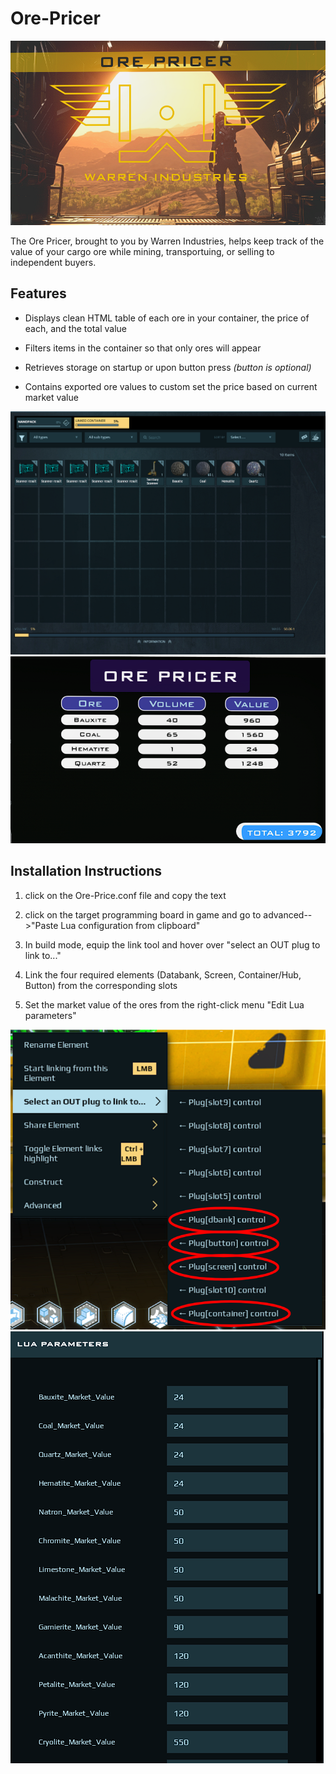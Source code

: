 # Ore-Pricer
![Home-Screen](https://raw.githubusercontent.com/WarrenOne/Ore-Pricer/main/Screenshots/Ore%20Pricer%20Lock%20Screen.png)

The Ore Pricer, brought to you by Warren Industries, helps keep track of the value of your cargo ore while mining, transportuing, or selling to independent buyers. 

## Features

* Displays clean HTML table of each ore in your container, the price of each, and the total value

* Filters items in the container so that only ores will appear

* Retrieves storage on startup or upon button press *(button is optional)*

* Contains exported ore values to custom set the price based on current market value

![Ore-Pricer-Container](https://github.com/WarrenOne/Ore-Pricer/blob/main/Screenshots/Ore%20Pricer%20Container.png) ![Ore-Pricer-Example-Value](https://github.com/WarrenOne/Ore-Pricer/blob/main/Screenshots/Ore%20Pricer%20Example%20Value.png)

## Installation Instructions

1) click on the Ore-Price.conf file and copy the text

2) click on the target programming board in game and go to advanced-->"Paste Lua configuration from clipboard"

3) In build mode, equip the link tool and hover over "select an OUT plug to link to..."

4) Link the four required elements (Databank, Screen, Container/Hub, Button) from the corresponding slots

5) Set the market value of the ores from the right-click menu "Edit Lua parameters"

![Ore-Pricer-Links](https://github.com/WarrenOne/Ore-Pricer/blob/main/Screenshots/Ore%20Pricer%20Links.png)
![Ore-Pricer-Parameters](https://github.com/WarrenOne/Ore-Pricer/blob/main/Screenshots/Ore%20Pricer%20Parameters.png)